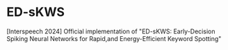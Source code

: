 # ED-sKWS
[Interspeech 2024] Official implementation of "ED-sKWS: Early-Decision Spiking Neural Networks for Rapid,and Energy-Efficient Keyword Spotting"
